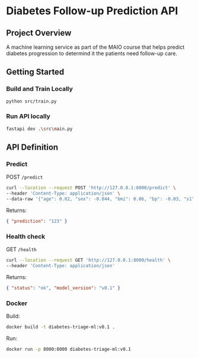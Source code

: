 # Diabetes Follow-up Prediction API
## Project Overview
A machine learning service as part of the MAIO course that helps predict diabetes progression to determind it the patients need follow-up care.

## Getting Started
### Build and Train Locally
```bash
python src/train.py
```

### Run API locally
```bash
fastapi dev .\src\main.py
```

## API Definition
### Predict
POST `/predict`

```bash
curl --location --request POST 'http://127.0.0.1:8000/predict' \
--header 'Content-Type: application/json' \
--data-raw '{"age": 0.02, "sex": -0.044, "bmi": 0.06, "bp": -0.03, "s1": -0.02, "s2": 0.03, "s3": -0.02, "s4": 0.02, "s5": 0.02, "s6": -0.001}'
```

Returns:

```json
{ "prediction": "123" }
```

### Health check

GET `/health`

```bash
curl --location --request GET 'http://127.0.0.1:8000/health' \
--header 'Content-Type: application/json'
```

Returns:

```json
{ "status": "ok", "model_version": "v0.1" }
```

### Docker

Build:

```bash
docker build -t diabetes-triage-ml:v0.1 .
```

Run:

```bash
docker run -p 8000:8000 diabetes-triage-ml:v0.1
```